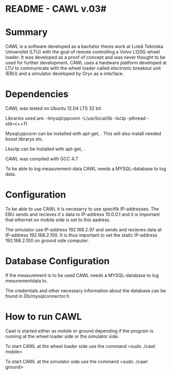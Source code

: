 # README - CAWL v.03#
 
# Summary #

CAWL is a software developed as a bachelor thesis work at Luleå Tekniska Universitet (LTU) with the goal of remote controlling a Volvo L120G wheel loader. It was developed as a proof of concept and was never thought to be used for further development. CAWL uses a hardware platform developed at LTU to communicate with the wheel loader called electronic breakout unit (EBU) and a simulator developed by Oryx as a interface.


# Dependencies #

CAWL was tested on Ubuntu 12.04 LTS 32 bit

Libraries used are:
-lmysqlcppconn
-L/usr/local/lib -lsctp 
-pthread
-std=c++11

Mysqlcppconn can be installed with apt-get, <sudo apt-get install  libmysqlcppconn-dev>. This will also install needed boost librarys etc.

Lksctp can be installed with apt-get, <sudo apt-get install libsctp-dev lksctp-tools>.

CAWL was compiled with GCC 4.7

To be able to log measurement-data CAWL needs a MYSQL-database to log data.


# Configuration #

To be able to use CAWL it is necesarry to use specifik IP-addresses. The EBU sends and recieves it´s data to IP-address 10.0.0.1 and it is important that ethernet on mobile side is set to this aadress.

The simulator use IP-address 192.168.2.97 and sends and recieves data at IP-address 192.168.2.100. It is thus important to set the static IP-address 192.168.2.100 on ground side computer.


# Database Configuration #

If the measurement is to be used CAWL needs a MYSQL-database to log mesurementdata to.

The credentials and other necessary information about the database can be found in Db/mysqlconnector.h


# How to run CAWL #

Cawl is started either as mobile or ground depending if the program is running at the wheel loader side or the simulator side.

To start CAWL at the wheel loader side use the command <sudo ./cawl mobile>

To start CAWL at the simulator side use the command <sudo ./cawl ground>
